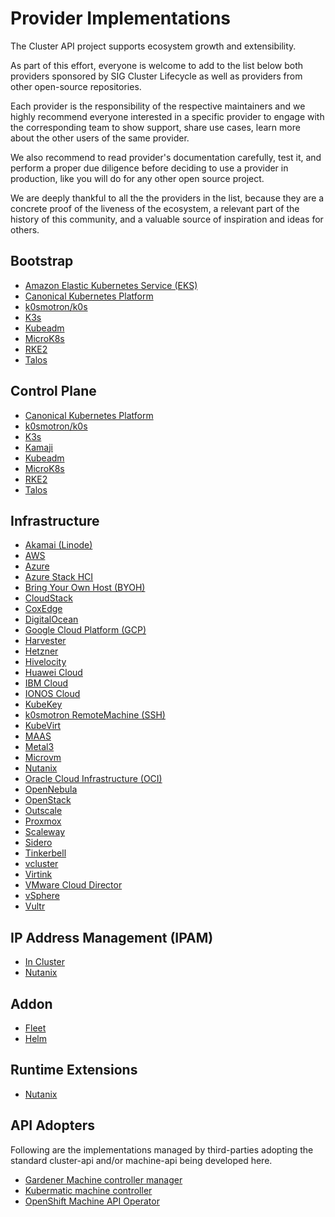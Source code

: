 # Provider Implementations

The Cluster API project supports ecosystem growth and extensibility.

As part of this effort, everyone is welcome to add to the list below both providers sponsored
by SIG Cluster Lifecycle as well as providers from other open-source repositories.

Each provider is the responsibility of the respective maintainers and we highly recommend
everyone interested in a specific provider to engage with the corresponding team to show support, share use cases,
learn more about the other users of the same provider. 

We also recommend to read provider's documentation carefully, test it, and perform a proper
due diligence before deciding to use a provider in production, like you will do for any other open source project.

We are deeply thankful to all the the providers in the list, because they are a concrete proof
of the liveness of the ecosystem, a relevant part of the history of this community, and a valuable
source of inspiration and ideas for others.

## Bootstrap
- [Amazon Elastic Kubernetes Service (EKS)](https://github.com/kubernetes-sigs/cluster-api-provider-aws/tree/main/bootstrap/eks)
- [Canonical Kubernetes Platform](https://github.com/canonical/cluster-api-k8s)
- [k0smotron/k0s](https://github.com/k0sproject/k0smotron)
- [K3s](https://github.com/cluster-api-provider-k3s/cluster-api-k3s)
- [Kubeadm](https://github.com/kubernetes-sigs/cluster-api/tree/main/bootstrap/kubeadm)
- [MicroK8s](https://github.com/canonical/cluster-api-bootstrap-provider-microk8s)
- [RKE2](https://github.com/rancher/cluster-api-provider-rke2)
- [Talos](https://github.com/siderolabs/cluster-api-bootstrap-provider-talos)

## Control Plane
- [Canonical Kubernetes Platform](https://github.com/canonical/cluster-api-k8s)
- [k0smotron/k0s](https://github.com/k0sproject/k0smotron)
- [K3s](https://github.com/cluster-api-provider-k3s/cluster-api-k3s)
- [Kamaji](https://github.com/clastix/cluster-api-control-plane-provider-kamaji)
- [Kubeadm](https://github.com/kubernetes-sigs/cluster-api/tree/main/controlplane/kubeadm)
- [MicroK8s](https://github.com/canonical/cluster-api-control-plane-provider-microk8s)
- [RKE2](https://github.com/rancher/cluster-api-provider-rke2)
- [Talos](https://github.com/siderolabs/cluster-api-control-plane-provider-talos)

## Infrastructure
- [Akamai (Linode)](https://linode.github.io/cluster-api-provider-linode/)
- [AWS](https://cluster-api-aws.sigs.k8s.io/)
- [Azure](https://github.com/kubernetes-sigs/cluster-api-provider-azure)
- [Azure Stack HCI](https://github.com/microsoft/cluster-api-provider-azurestackhci)
- [Bring Your Own Host (BYOH)](https://github.com/vmware-tanzu/cluster-api-provider-bringyourownhost)
- [CloudStack](https://github.com/kubernetes-sigs/cluster-api-provider-cloudstack)
- [CoxEdge](https://github.com/coxedge/cluster-api-provider-coxedge)
- [DigitalOcean](https://github.com/kubernetes-sigs/cluster-api-provider-digitalocean)
- [Google Cloud Platform (GCP)](https://cluster-api-gcp.sigs.k8s.io/)
- [Harvester](https://github.com/rancher-sandbox/cluster-api-provider-harvester)
- [Hetzner](https://github.com/syself/cluster-api-provider-hetzner)
- [Hivelocity](https://github.com/hivelocity/cluster-api-provider-hivelocity)
- [Huawei Cloud](https://github.com/HuaweiCloudDeveloper/cluster-api-provider-huawei)
- [IBM Cloud](https://github.com/kubernetes-sigs/cluster-api-provider-ibmcloud)
- [IONOS Cloud](https://github.com/ionos-cloud/cluster-api-provider-ionoscloud)
- [KubeKey](https://github.com/kubesphere/kubekey)
- [k0smotron RemoteMachine (SSH)](https://github.com/k0sproject/k0smotron)
- [KubeVirt](https://github.com/kubernetes-sigs/cluster-api-provider-kubevirt)
- [MAAS](https://github.com/spectrocloud/cluster-api-provider-maas)
- [Metal3](https://github.com/metal3-io/cluster-api-provider-metal3)
- [Microvm](https://github.com/weaveworks-liquidmetal/cluster-api-provider-microvm)
- [Nutanix](https://github.com/nutanix-cloud-native/cluster-api-provider-nutanix)
- [Oracle Cloud Infrastructure (OCI)](https://github.com/oracle/cluster-api-provider-oci)
- [OpenNebula](https://github.com/OpenNebula/cluster-api-provider-opennebula)
- [OpenStack](https://github.com/kubernetes-sigs/cluster-api-provider-openstack)
- [Outscale](https://github.com/outscale/cluster-api-provider-outscale)
- [Proxmox](https://github.com/ionos-cloud/cluster-api-provider-proxmox)
- [Scaleway](https://github.com/scaleway/cluster-api-provider-scaleway)
- [Sidero](https://github.com/siderolabs/sidero)
- [Tinkerbell](https://github.com/tinkerbell/cluster-api-provider-tinkerbell)
- [vcluster](https://github.com/loft-sh/cluster-api-provider-vcluster)
- [Virtink](https://github.com/smartxworks/cluster-api-provider-virtink)
- [VMware Cloud Director](https://github.com/vmware/cluster-api-provider-cloud-director)
- [vSphere](https://github.com/kubernetes-sigs/cluster-api-provider-vsphere)
- [Vultr](https://github.com/vultr/cluster-api-provider-vultr)

## IP Address Management (IPAM)
- [In Cluster](https://github.com/kubernetes-sigs/cluster-api-ipam-provider-in-cluster)
- [Nutanix](https://github.com/nutanix-cloud-native/cluster-api-ipam-provider-nutanix)

## Addon
- [Fleet](https://github.com/rancher-sandbox/cluster-api-addon-provider-fleet/)
- [Helm](https://github.com/kubernetes-sigs/cluster-api-addon-provider-helm/)

## Runtime Extensions
- [Nutanix](https://github.com/nutanix-cloud-native/cluster-api-runtime-extensions-nutanix/)

## API Adopters

Following are the implementations managed by third-parties adopting the standard cluster-api and/or machine-api being developed here.

* [Gardener Machine controller manager](https://github.com/gardener/machine-controller-manager/tree/cluster-api)
* [Kubermatic machine controller](https://github.com/kubermatic/machine-controller)
* [OpenShift Machine API Operator](https://github.com/openshift/machine-api-operator)
